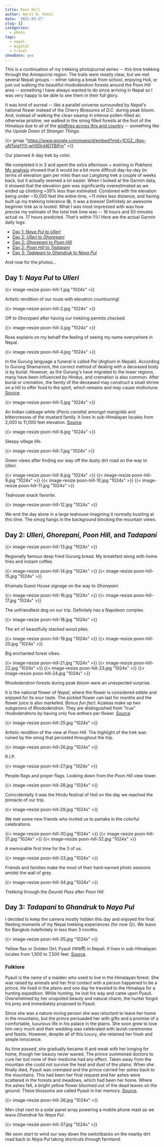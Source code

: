 ```yaml
---
title: Poon Hill
author: Amrit D. Patel
date: '2021-03-27'
slug: []
categories:
  - photo
tags:
  - nepal
  - digital
  - travel
showDate: yes
---
```


This is a continuation of my trekking photojournal series -- this time trekking through the _Annapurna_ region. The trails were mostly clear, but we met several Nepali groups -- either taking a break from school, enjoying Holi, or just out walking the beautiful rhododendron forests around the Poon Hill area -- something I have always wanted to do since arriving in Nepal so I was very happy to be able to see them in their full glory.

It was kind of surreal -- like a parallel universe surrounded by _Nepal_'s national flower instead of the Cherry Blossoms of _D.C._ during peak bloom. And, instead of walking the clean swamp in intense pollen-filled air, otherwise pristine, we walked in the smog filled forests at the foot of the Himalaya due to all of the [wildfires across this arid country](https://www.cnn.com/2021/03/30/asia/nepal-wildfires-air-quality-intl-hnk/index.html) -- something like the _Upside Down_ of _Stranger Things_.

{{< gmap "https://www.google.com/maps/d/embed?mid=1CGZ_jXgx-uNTpig1Y0-wH00rd4DTBjFm" >}}

Our planned 4-day trek by color.

We completed it in 3 and spent the extra afternoon + evening in _Pokhara_. [My analysis](https://docs.google.com/spreadsheets/d/1ezitz2lknT8BgWa4n5KweX-axYwXOBD5zSmCERTa1y8/edit?usp=sharing) showed that it would be a bit more difficult day-by-day (in terms of elevation gain per mile) than our _Langtang_ trek a couple of weeks back, but it actually seemed a lot easier. When I looked at the Garmin data, it showed that the elevation gain was significantly overestimated as we ended up climbing ~39% less than estimated. Combined with the elevation being under ~10,000 feet the entire time, ~11 miles less distance, and having built up my trekking tolerance :sweat_smile:, it was a breeze! Definitely an awesome beginner trek as is touted. What I was most impressed with was how precise my estimate of the total trek time was -- 16 hours and 50 minutes actual vs. 17 hours predicted. _That's within 1%!_ Here are the actual Garmin daily logs:

- [Day 1: _Naya Pul_ to _Ulleri_](https://connect.garmin.com/modern/activity/6499137153)
- [Day 2: _Ulleri_ to _Ghorepani_](https://connect.garmin.com/modern/activity/6511121064)
- [Day 2: _Ghorepani_ to _Poon Hill_](https://connect.garmin.com/modern/activity/6511122229)
- [Day 2: _Poon Hill_ to _Tadapani_](https://connect.garmin.com/modern/activity/6511128761)
- [Day 3: _Tadapani_ to _Ghandruk_ to _Naya Pul_](https://connect.garmin.com/modern/activity/6511674007)

And now for the photos...

## Day 1: _Naya Pul_ to _Ulleri_

{{< image-resize poon-hill-1.jpg "1024x" >}}

Artistic rendition of our route with elevation countouring!

{{< image-resize poon-hill-2.jpg "1024x" >}}

Off to _Ghorepani_ after having our trekking permits checked.

{{< image-resize poon-hill-3.jpg "1024x" >}}

Rose explains on my behalf the feeling of seeing my name everywhere in Nepal.

{{< image-resize poon-hill-4.jpg "1024x" >}}

In the Gurung language a funeral is called _Pai_ (_Arghum_ in Nepali). According to Gurung Shamanism, the correct method of dealing with a deceased body is by burial. However, as the Gurung's have migrated to the lower regions, many have been influenced by Hindus, and cremation is also common. After burial or cremation, the family of the deceased may construct a small shrine on a hill to offer food to the spirit, which remains and may cause misfortune. [Source](https://en.wikipedia.org/wiki/Gurung_shamanism#Description).

{{< image-resize poon-hill-5.jpg "1024x" >}}

An Indian cabbage white (_Pieris canidia_) amongst marigolds and bittercresses of the mustard family. It lives in sub-Himalayan locales from 2,000 to 11,000 feet elevation. [Source](https://en.wikipedia.org/wiki/Pieris_canidia).

{{< image-resize poon-hill-6.jpg "1024x" >}}

Sleepy village life.

{{< image-resize poon-hill-7.jpg "1024x" >}}

Green views after finding our way off the dusty dirt road on the way to _Ulleri_.

{{< image-resize poon-hill-8.jpg "1024x" >}}
{{< image-resize poon-hill-9.jpg "1024x" >}}
{{< image-resize poon-hill-10.jpg "1024x" >}}
{{< image-resize poon-hill-11.jpg "1024x" >}}

Teahouse snack favorite.

{{< image-resize poon-hill-12.jpg "1024x" >}}

We end the day alone in a large teahouse imagining it normally bustling at this time. The smog hangs in the background blocking the mountain views.

## Day 2: _Ulleri_, _Ghorepani_, _Poon Hill_, and _Tadapani_

{{< image-resize poon-hill-13.jpg "1024x" >}}

Regionally famous deep fried Gurung bread. My breakfast along with home fries and instant coffee. 

{{< image-resize poon-hill-14.jpg "1024x" >}}
{{< image-resize poon-hill-15.jpg "1024x" >}}

Khamala Guest House signage on the way to _Ghorepani_.

{{< image-resize poon-hill-16.jpg "1024x" >}}
{{< image-resize poon-hill-17.jpg "1024x" >}}

The unfriendliest dog on our trip. Definitely has a Napoleon complex.

{{< image-resize poon-hill-18.jpg "1024x" >}}

The art of beautifully stacked wood piles.

{{< image-resize poon-hill-19.jpg "1024x" >}}
{{< image-resize poon-hill-20.jpg "1024x" >}}

Big enchanted forest vibes.

{{< image-resize poon-hill-21.jpg "1024x" >}}
{{< image-resize poon-hill-22.jpg "1024x" >}}
{{< image-resize poon-hill-23.jpg "1024x" >}}
{{< image-resize poon-hill-24.jpg "1024x" >}}

Rhododendron forests during peak bloom were an unexpected surprise.

It is the national flower of _Nepal_, where the flower is considered edible and enjoyed for its sour taste. The pickled flower can last for months and the flower juice is also marketed. _Bonus fun fact_: Azaleas make up two subgenera of Rhododendron. They are distinguished from "true" rhododendrons by having only five anthers per flower. [Source](https://en.wikipedia.org/wiki/Rhododendron#Culinary)

{{< image-resize poon-hill-25.jpg "1024x" >}}

Artistic rendition of the view at _Poon Hill_. The highlight of the trek was ruined by the smog that persisted throughout the trip.

{{< image-resize poon-hill-26.jpg "1024x" >}}

R.I.P.

{{< image-resize poon-hill-27.jpg "1024x" >}}

People flags and prayer flags. Looking down from the _Poon Hill_ view tower.

{{< image-resize poon-hill-28.jpg "1024x" >}}

Coincidentally it was the Hindu festival of Holi on the day we reached the pinnacle of our trip.

{{< image-resize poon-hill-29.jpg "1024x" >}}

We met some new friends who invited us to partake in the colorful celebrations. 

{{< image-resize poon-hill-30.jpg "1024x" >}}
{{< image-resize poon-hill-31.jpg "1024x" >}}
{{< image-resize poon-hill-32.jpg "1024x" >}}

A memorable first time for the 3 of us.

{{< image-resize poon-hill-33.jpg "1024x" >}}

Friends and families make the most of their hard-earned photo sessions amidst the wall of grey.

{{< image-resize poon-hill-34.jpg "1024x" >}}

Trekking through the _Deurali Pass_ after _Poon Hill_.

## Day 3: _Tadapani_ to _Ghandruk_ to _Naya Pul_

I decided to keep the camera mostly hidden this day and enjoyed the final fleeting moments of my Nepal trekking experiences (for now :wink:). We leave for Bangkok indefinitely in less than 3 months.

{{< image-resize poon-hill-35.jpg "1024x" >}}

Yellow flax or Golden Girl; Pyauli (प्याउली) in Nepali. It lives in sub-Himalayan locales from 1,500 to 7,500 feet.
[Source](http://www.flowersofindia.net/catalog/slides/Yellow%20Flax.html).

### Folklore

Pyauli is the name of a maiden who used to live in the Himalayan forest. She was raised by animals and her first contact with a person happened to be a prince. He lived in the plains and one day he traveled to the Himalaya for a hunting expedition. While hunting, he lost his way and came upon Pyauli. Overwhelmed by her unspoiled beauty and natural charm, the hunter forgot his prey and immediately proposed to Pyauli.

Since she was a nature-loving person she was reluctant to leave her home in the mountains, but the prince persuaded her with gifts and a promise of a comfortable, luxurious life in his palace in the plains. She soon grew to love him very much and their wedding was celebrated with lavish ceremonies and feasts. However, despite all of this luxury, she retained her fresh and simple innocence.

As time passed, she gradually became ill and weak with her longing for home, though her beauty never waned. The prince summoned doctors to cure her but none of their medicine had any effect. Taken away from the mountain she could not survive the heat and dust of the plains. When she finally died, Pyauli was cremated and the prince carried her ashes  back to the mountains. This had been her final request and her ashes were scattered in the forests and meadows, which had been her home. Where the ashes fell, a bright yellow flower bloomed out of the dead leaves on the ground. These blossoms are called Pyauli in her memory. [Source](http://indiforestry.blogspot.com/2016/03/).

{{< image-resize poon-hill-36.jpg "1024x" >}}

Men chat next to a solar panel array powering a mobile phone mast as we leave _Ghandruk_ for _Naya Pul_.

{{< image-resize poon-hill-37.jpg "1024x" >}}

We soon start to wind our way down the switchbacks on the nearby dirt road back to _Naya Pul_ taking shortcuts through farmland.